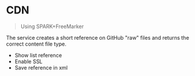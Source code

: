 # CDN
> Using SPARK+FreeMarker

The service creates a short reference on GitHub "raw" files and returns the correct content file type.

* Show list reference
* Enable SSL
* Save reference in xml
